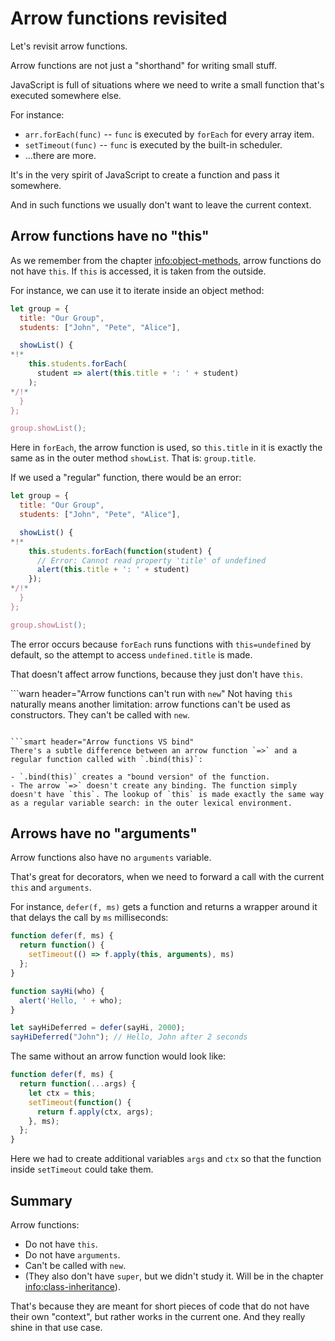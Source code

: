 # Arrow functions revisited

Let's revisit arrow functions.

Arrow functions are not just a "shorthand" for writing small stuff.

JavaScript is full of situations where we need to write a small function that's executed somewhere else.

For instance:

- `arr.forEach(func)` -- `func` is executed by `forEach` for every array item.
- `setTimeout(func)` -- `func` is executed by the built-in scheduler.
- ...there are more.

It's in the very spirit of JavaScript to create a function and pass it somewhere.

And in such functions we usually don't want to leave the current context.

## Arrow functions have no "this"

As we remember from the chapter <info:object-methods>, arrow functions do not have `this`. If `this` is accessed, it is taken from the outside.

For instance, we can use it to iterate inside an object method:

```js run
let group = {
  title: "Our Group",
  students: ["John", "Pete", "Alice"],

  showList() {
*!*
    this.students.forEach(
      student => alert(this.title + ': ' + student)
    );
*/!*
  }
};

group.showList();
```

Here in `forEach`, the arrow function is used, so `this.title` in it is exactly the same as in the outer method `showList`. That is: `group.title`.

If we used a "regular" function, there would be an error:

```js run
let group = {
  title: "Our Group",
  students: ["John", "Pete", "Alice"],

  showList() {
*!*
    this.students.forEach(function(student) {
      // Error: Cannot read property 'title' of undefined
      alert(this.title + ': ' + student)
    });
*/!*
  }
};

group.showList();
```

The error occurs because `forEach` runs functions with `this=undefined` by default, so the attempt to access `undefined.title` is made.

That doesn't affect arrow functions, because they just don't have `this`.

```warn header="Arrow functions can't run with `new`"
Not having `this` naturally means another limitation: arrow functions can't be used as constructors. They can't be called with `new`.
```

```smart header="Arrow functions VS bind"
There's a subtle difference between an arrow function `=>` and a regular function called with `.bind(this)`:

- `.bind(this)` creates a "bound version" of the function.
- The arrow `=>` doesn't create any binding. The function simply doesn't have `this`. The lookup of `this` is made exactly the same way as a regular variable search: in the outer lexical environment.
```

## Arrows have no "arguments"

Arrow functions also have no `arguments` variable.

That's great for decorators, when we need to forward a call with the current `this` and `arguments`.

For instance, `defer(f, ms)` gets a function and returns a wrapper around it that delays the call by `ms` milliseconds:

```js run
function defer(f, ms) {
  return function() {
    setTimeout(() => f.apply(this, arguments), ms)
  };
}

function sayHi(who) {
  alert('Hello, ' + who);
}

let sayHiDeferred = defer(sayHi, 2000);
sayHiDeferred("John"); // Hello, John after 2 seconds
```

The same without an arrow function would look like:

```js
function defer(f, ms) {
  return function(...args) {
    let ctx = this;
    setTimeout(function() {
      return f.apply(ctx, args);
    }, ms);
  };
}
```

Here we had to create additional variables `args` and `ctx` so that the function inside `setTimeout` could take them.

## Summary

Arrow functions:

- Do not have `this`.
- Do not have `arguments`.
- Can't be called with `new`.
- (They also don't have `super`, but we didn't study it. Will be in the chapter <info:class-inheritance>).

That's because they are meant for short pieces of code that do not have their own "context", but rather works in the current one. And they really shine in that use case.
